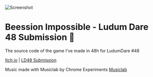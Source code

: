 ![Screenshot](https://user-images.githubusercontent.com/5620645/116018291-1d8ae580-a618-11eb-945a-36d7476aa7be.png)


# Beession Impossible - Ludum Dare 48 Submission 🐝

The source code of the game I've made in 48h for LudumDare #48

[Itch.io](https://mathewcst.itch.io/beession-impossible) | [LD48 Submission](https://ldjam.com/events/ludum-dare/48/beession-impossible)

Music made with Musiclab by Chrome Experiments
[Musiclab](https://musiclab.chromeexperiments.com/Song-Maker/song/5055823768715264)
